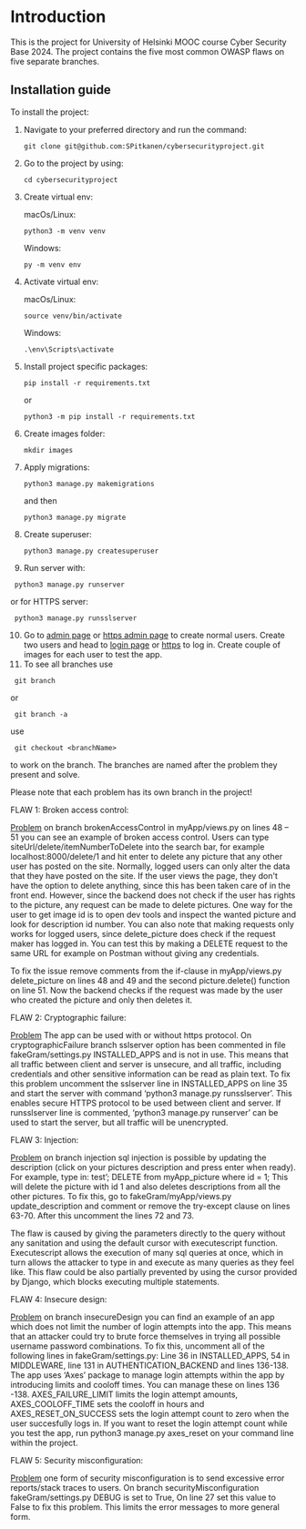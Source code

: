 # Introduction
This is the project for University of Helsinki MOOC course Cyber Security Base 2024. The project contains the five most common OWASP flaws on five separate branches.

## Installation guide
To install the project:
1. Navigate to your preferred directory and run the command:
   ```console
   git clone git@github.com:SPitkanen/cybersecurityproject.git
   ```
2. Go to the project  by using:
   ```console
   cd cybersecurityproject
   ```
3. Create virtual env:

   macOs/Linux:
   ```console
   python3 -m venv venv
   ```
   Windows:
   ```console
   py -m venv env
   ```
5. Activate virtual env:
   
   macOs/Linux:
   ```console
   source venv/bin/activate
   ```
   Windows:
   ```console
   .\env\Scripts\activate
   ```
6. Install project specific packages:
   ```console
   pip install -r requirements.txt
   ```
   or
   ```console
   python3 -m pip install -r requirements.txt
   ```
7. Create images folder:
   ```console
   mkdir images
   ```
8. Apply migrations:
   ```console
   python3 manage.py makemigrations
   ```
   and then
   ```console
   python3 manage.py migrate
   ```
9. Create superuser:
   ```console
   python3 manage.py createsuperuser
   ```
10. Run server with:
  ```console
   python3 manage.py runserver
   ```
  or for HTTPS server:
  ```console
   python3 manage.py runsslserver
   ```
10. Go to [admin page](http://localhost:8000/admin) or [https admin page](https://localhost:8000/admin) to create normal users. Create two users and head to [login page](http://localhost:8000/login) or [https](https://localhost:8000/login) to log in. Create couple of images for each user to test the app.
11. To see all branches use
  ```console
   git branch
   ```
  or
  ```console
   git branch -a
   ```
  use 
  ```console
   git checkout <branchName>
   ```
  to work on the branch. The branches are named after the problem they present and solve.


  Please note that each problem has its own branch in the project! 

 

FLAW 1: Broken access control: 

[Problem](https://github.com/SPitkanen/cybersecurityproject/blob/4d626ec29ff30d07443c583c4df2b5a7cba854e0/myApp/views.py#L48) on branch brokenAccessControl in myApp/views.py on lines 48 – 51 you can see an example of broken access control. Users can type siteUrl/delete/itemNumberToDelete into the search bar, for example localhost:8000/delete/1 and hit enter to delete any picture that any other user has posted on the site. Normally, logged users can only alter the data that they have posted on the site. If the user views the page, they don't have the option to delete anything, since this has been taken care of in the front end. However, since the backend does not check if the user has rights to the picture, any request can be made to delete pictures. One way for the user to get image id is to open dev tools and inspect the wanted picture and look for description id number. You can also note that making requests only works for logged users, since delete_picture does check if the request maker has logged in. You can test this by making a DELETE request to the same URL for example on Postman without giving any credentials.  

To fix the issue remove comments from the if-clause in myApp/views.py delete_picture on lines 48 and 49 and the second picture.delete() function on line 51. Now the backend checks if the request was made by the user who created the picture and only then deletes it. 

FLAW 2: Cryptographic failure: 

[Problem](https://github.com/SPitkanen/cybersecurityproject/blob/662c249ea6b19724505721e9963967f13ac6f931/fakeGram/settings.py#L35) The app can be used with or without https protocol. On cryptographicFailure branch sslserver option has been commented in file fakeGram/settings.py INSTALLED_APPS and is not in use. This means that all traffic between client and server is unsecure, and all traffic, including credentials and other sensitive information can be read as plain text. To fix this problem uncomment the sslserver line in INSTALLED_APPS on line 35 and start the server with command ‘python3 manage.py runsslserver’. This enables secure HTTPS protocol to be used between client and server. If runsslserver line is commented, ‘python3 manage.py runserver’ can be used to start the server, but all traffic will be unencrypted. 

 

FLAW 3: Injection: 

[Problem](https://github.com/SPitkanen/cybersecurityproject/blob/f0a24e9ba5f5c7877bc737a195efd27adc73a232/myApp/views.py#L62) on branch injection sql injection is possible by updating the description (click on your pictures description and press enter when ready). For example, type in: test’; DELETE from myApp_picture where id = 1; This will delete the picture with id 1 and also deletes descriptions from all the other pictures. To fix this, go to fakeGram/myApp/views.py update_description and comment or remove the try-except clause on lines 63-70. After this uncomment the lines 72 and 73. 

The flaw is caused by giving the parameters directly to the query without any sanitation and using the default cursor with executescript function. Executescript allows the execution of many sql queries at once, which in turn allows the attacker to type in and execute as many queries as they feel like. This flaw could be also partially prevented by using the cursor provided by Django, which blocks executing multiple statements. 

FLAW 4: Insecure design: 

[Problem](https://github.com/SPitkanen/cybersecurityproject/blob/aafe772b3265360d4b2efae4627a0b75ff4ce1bd/fakeGram/settings.py#L36) on branch insecureDesign you can find an example of an app which does not limit the number of login attempts into the app. This means that an attacker could try to brute force themselves in trying all possible username password combinations. To fix this, uncomment all of the following lines in fakeGram/settings.py: Line 36 in INSTALLED_APPS, 54 in MIDDLEWARE, line 131 in AUTHENTICATION_BACKEND and lines 136-138. The app uses ‘Axes’ package to manage login attempts within the app by introducing limits and cooloff times. You can manage these on lines 136 -138. AXES_FAILURE_LIMIT limits the login attempt amounts, AXES_COOLOFF_TIME sets the cooloff in hours and AXES_RESET_ON_SUCCESS sets the login attempt count to zero when the user succesfully logs in. If you want to reset the login attempt count while you test the app, run python3 manage.py axes_reset on your command line within the project. 

FLAW 5: Security misconfiguration: 

[Problem](https://github.com/SPitkanen/cybersecurityproject/blob/51596c04be9ce05a5e785c0680914ebce7b59a65/fakeGram/settings.py#L27) one form of security misconfiguration is to send excessive error reports/stack traces to users. On branch securityMisconfiguration fakeGram/settings.py DEBUG is set to True, On line 27 set this value to False to fix this problem. This limits the error messages to more general form. 
